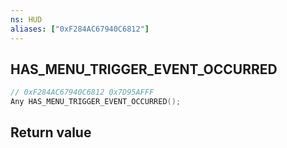 ```yaml
---
ns: HUD
aliases: ["0xF284AC67940C6812"]
---
```

## HAS_MENU_TRIGGER_EVENT_OCCURRED

```c
// 0xF284AC67940C6812 0x7D95AFFF
Any HAS_MENU_TRIGGER_EVENT_OCCURRED();
```


## Return value
